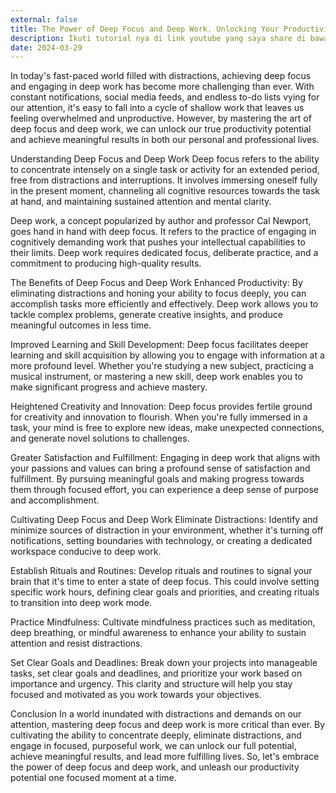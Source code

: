 ```yaml
---
external: false
title: The Power of Deep Focus and Deep Work. Unlocking Your Productivity Potential
description: Ikuti tutorial nya di link youtube yang saya share di bawah.
date: 2024-03-29
---
```


In today's fast-paced world filled with distractions, achieving deep focus and engaging in deep work has become more challenging than ever. With constant notifications, social media feeds, and endless to-do lists vying for our attention, it's easy to fall into a cycle of shallow work that leaves us feeling overwhelmed and unproductive. However, by mastering the art of deep focus and deep work, we can unlock our true productivity potential and achieve meaningful results in both our personal and professional lives.

Understanding Deep Focus and Deep Work Deep focus refers to the ability to concentrate intensely on a single task or activity for an extended period, free from distractions and interruptions. It involves immersing oneself fully in the present moment, channeling all cognitive resources towards the task at hand, and maintaining sustained attention and mental clarity.

Deep work, a concept popularized by author and professor Cal Newport, goes hand in hand with deep focus. It refers to the practice of engaging in cognitively demanding work that pushes your intellectual capabilities to their limits. Deep work requires dedicated focus, deliberate practice, and a commitment to producing high-quality results.

The Benefits of Deep Focus and Deep Work Enhanced Productivity: By eliminating distractions and honing your ability to focus deeply, you can accomplish tasks more efficiently and effectively. Deep work allows you to tackle complex problems, generate creative insights, and produce meaningful outcomes in less time.

Improved Learning and Skill Development: Deep focus facilitates deeper learning and skill acquisition by allowing you to engage with information at a more profound level. Whether you're studying a new subject, practicing a musical instrument, or mastering a new skill, deep work enables you to make significant progress and achieve mastery.

Heightened Creativity and Innovation: Deep focus provides fertile ground for creativity and innovation to flourish. When you're fully immersed in a task, your mind is free to explore new ideas, make unexpected connections, and generate novel solutions to challenges.

Greater Satisfaction and Fulfillment: Engaging in deep work that aligns with your passions and values can bring a profound sense of satisfaction and fulfillment. By pursuing meaningful goals and making progress towards them through focused effort, you can experience a deep sense of purpose and accomplishment.

Cultivating Deep Focus and Deep Work Eliminate Distractions: Identify and minimize sources of distraction in your environment, whether it's turning off notifications, setting boundaries with technology, or creating a dedicated workspace conducive to deep work.

Establish Rituals and Routines: Develop rituals and routines to signal your brain that it's time to enter a state of deep focus. This could involve setting specific work hours, defining clear goals and priorities, and creating rituals to transition into deep work mode.

Practice Mindfulness: Cultivate mindfulness practices such as meditation, deep breathing, or mindful awareness to enhance your ability to sustain attention and resist distractions.

Set Clear Goals and Deadlines: Break down your projects into manageable tasks, set clear goals and deadlines, and prioritize your work based on importance and urgency. This clarity and structure will help you stay focused and motivated as you work towards your objectives.

Conclusion In a world inundated with distractions and demands on our attention, mastering deep focus and deep work is more critical than ever. By cultivating the ability to concentrate deeply, eliminate distractions, and engage in focused, purposeful work, we can unlock our full potential, achieve meaningful results, and lead more fulfilling lives. So, let's embrace the power of deep focus and deep work, and unleash our productivity potential one focused moment at a time.


